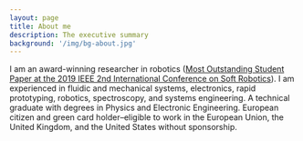 ```yaml
---
layout: page
title: About me
description: The executive summary
background: '/img/bg-about.jpg'
---
```


I am an award-winning researcher in robotics ([Most Outstanding Student Paper at the 2019 IEEE 2nd International Conference on Soft Robotics](https://ieeexplore.ieee.org/abstract/document/8722755)).
I am experienced in fluidic and mechanical systems, electronics, rapid prototyping, robotics, spectroscopy, and systems engineering.
A technical graduate with degrees in Physics and Electronic Engineering.
European citizen and green card holder–eligible to work in the European Union, the United Kingdom, and the United States without sponsorship.